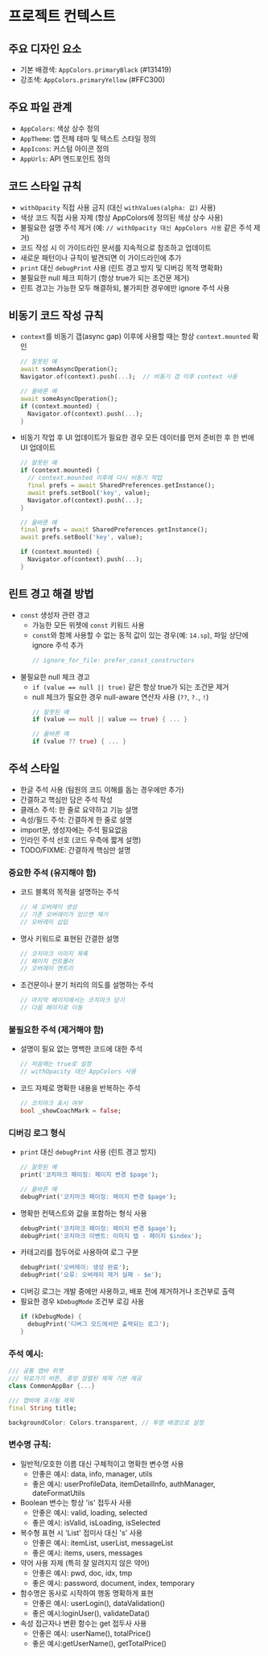 # 프로젝트 컨텍스트

## 주요 디자인 요소
- 기본 배경색: `AppColors.primaryBlack` (#131419)
- 강조색: `AppColors.primaryYellow` (#FFC300)

## 주요 파일 관계
- `AppColors`: 색상 상수 정의
- `AppTheme`: 앱 전체 테마 및 텍스트 스타일 정의
- `AppIcons`: 커스텀 아이콘 정의
- `AppUrls`: API 엔드포인트 정의

## 코드 스타일 규칙
- `withOpacity` 직접 사용 금지 (대신 `withValues(alpha: 값)` 사용)
- 색상 코드 직접 사용 자제 (항상 AppColors에 정의된 색상 상수 사용)
- 불필요한 설명 주석 제거 (예: `// withOpacity 대신 AppColors 사용` 같은 주석 제거)
- 코드 작성 시 이 가이드라인 문서를 지속적으로 참조하고 업데이트
- 새로운 패턴이나 규칙이 발견되면 이 가이드라인에 추가
- `print` 대신 `debugPrint` 사용 (린트 경고 방지 및 디버깅 목적 명확화)
- 불필요한 null 체크 피하기 (항상 true가 되는 조건문 제거)
- 린트 경고는 가능한 모두 해결하되, 불가피한 경우에만 ignore 주석 사용

## 비동기 코드 작성 규칙
- `context`를 비동기 갭(async gap) 이후에 사용할 때는 항상 `context.mounted` 확인
  ```dart
  // 잘못된 예
  await someAsyncOperation();
  Navigator.of(context).push(...);  // 비동기 갭 이후 context 사용
  
  // 올바른 예
  await someAsyncOperation();
  if (context.mounted) {
    Navigator.of(context).push(...);
  }
  ```
- 비동기 작업 후 UI 업데이트가 필요한 경우 모든 데이터를 먼저 준비한 후 한 번에 UI 업데이트
  ```dart
  // 잘못된 예
  if (context.mounted) {
    // context.mounted 이후에 다시 비동기 작업
    final prefs = await SharedPreferences.getInstance();
    await prefs.setBool('key', value);
    Navigator.of(context).push(...);
  }
  
  // 올바른 예
  final prefs = await SharedPreferences.getInstance();
  await prefs.setBool('key', value);
  
  if (context.mounted) {
    Navigator.of(context).push(...);
  }
  ```

## 린트 경고 해결 방법
- `const` 생성자 관련 경고
  - 가능한 모든 위젯에 `const` 키워드 사용
  - `const`와 함께 사용할 수 없는 동적 값이 있는 경우(예: `14.sp`), 파일 상단에 ignore 주석 추가
    ```dart
    // ignore_for_file: prefer_const_constructors
    ```
- 불필요한 null 체크 경고
  - `if (value == null || true)` 같은 항상 true가 되는 조건문 제거
  - null 체크가 필요한 경우 null-aware 연산자 사용 (`??`, `?.`, `!`)
    ```dart
    // 잘못된 예
    if (value == null || value == true) { ... }
    
    // 올바른 예
    if (value ?? true) { ... }
    ```

## 주석 스타일
- 한글 주석 사용 (팀원의 코드 이해를 돕는 경우에만 추가)
- 간결하고 핵심만 담은 주석 작성
- 클래스 주석: 한 줄로 요약하고 기능 설명
- 속성/필드 주석: 간결하게 한 줄로 설명
- import문, 생성자에는 주석 필요없음
- 인라인 주석 선호 (코드 우측에 짧게 설명)
- TODO/FIXME: 간결하게 핵심만 설명

### 중요한 주석 (유지해야 함)
- 코드 블록의 목적을 설명하는 주석
  ```dart
  // 새 오버레이 생성
  // 기존 오버레이가 있으면 제거
  // 오버레이 삽입
  ```
- 명사 키워드로 표현된 간결한 설명
  ```dart
  // 코치마크 이미지 목록
  // 페이지 컨트롤러
  // 오버레이 엔트리
  ```
- 조건문이나 분기 처리의 의도를 설명하는 주석
  ```dart
  // 마지막 페이지에서는 코치마크 닫기
  // 다음 페이지로 이동
  ```

### 불필요한 주석 (제거해야 함)
- 설명이 필요 없는 명백한 코드에 대한 주석
  ```dart
  // 처음에는 true로 설정
  // withOpacity 대신 AppColors 사용
  ```
- 코드 자체로 명확한 내용을 반복하는 주석
  ```dart
  // 코치마크 표시 여부
  bool _showCoachMark = false;
  ```

### 디버깅 로그 형식
- `print` 대신 `debugPrint` 사용 (린트 경고 방지)
  ```dart
  // 잘못된 예
  print('코치마크 페이징: 페이지 변경 $page');
  
  // 올바른 예
  debugPrint('코치마크 페이징: 페이지 변경 $page');
  ```
- 명확한 컨텍스트와 값을 포함하는 형식 사용
  ```dart
  debugPrint('코치마크 페이징: 페이지 변경 $page');
  debugPrint('코치마크 이벤트: 이미지 탭 - 페이지 $index');
  ```
- 카테고리를 접두어로 사용하여 로그 구분
  ```dart
  debugPrint('오버레이: 생성 완료');
  debugPrint('오류: 오버레이 제거 실패 - $e');
  ```
- 디버깅 로그는 개발 중에만 사용하고, 배포 전에 제거하거나 조건부로 출력
- 필요한 경우 `kDebugMode` 조건부 로깅 사용
  ```dart
  if (kDebugMode) {
    debugPrint('디버그 모드에서만 출력되는 로그');
  }
  ```

### 주석 예시:
```dart
/// 공통 앱바 위젯
/// 뒤로가기 버튼, 중앙 정렬된 제목 기본 제공
class CommonAppBar {...}

/// 앱바에 표시될 제목
final String title;

backgroundColor: Colors.transparent, // 투명 배경으로 설정
```

### 변수명 규칙:
- 일반적/모호한 이름 대신 구체적이고 명확한 변수명 사용
    - 안좋은 예시: data, info, manager, utils
    - 좋은 예시: userProfileData, itemDetailInfo, authManager, dateFormatUtils
- Boolean 변수는 항상 'is' 접두사 사용
    - 안좋은 예시: valid, loading, selected
    - 좋은 예시: isValid, isLoading, isSelected
- 복수형 표현 시 'List' 접미사 대신 's' 사용
    - 안좋은 예시: itemList, userList, messageList
    - 좋은 예시: items, users, messages
- 약어 사용 자제 (특히 잘 알려지지 않은 약어)
    - 안좋은 예시: pwd, doc, idx, tmp
    - 좋은 예시: password, document, index, temporary
- 함수명은 동사로 시작하여 행동 명확하게 표현
    - 안좋은 예시: userLogin(), dataValidation()
    - 좋은 예시:loginUser(), validateData()
- 속성 접근자나 변환 함수는 get 접두사 사용
    - 안좋은 예시: userName(), totalPrice()
    - 좋은 예시:getUserName(), getTotalPrice()